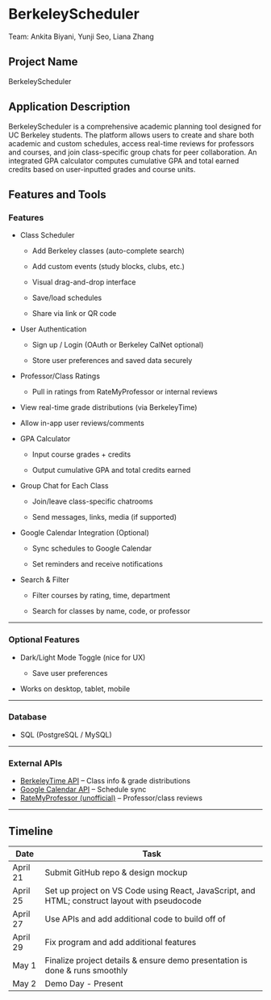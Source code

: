 # BerkeleyScheduler
Team: Ankita Biyani, Yunji Seo, Liana Zhang

## Project Name
BerkeleyScheduler

## Application Description
BerkeleyScheduler is a comprehensive academic planning tool designed for UC Berkeley students. The platform allows users to create and share both academic and custom schedules, access real-time reviews for professors and courses, and join class-specific group chats for peer collaboration. An integrated GPA calculator computes cumulative GPA and total earned credits based on user-inputted grades and course units.

## Features and Tools
### Features

- Class Scheduler

  - Add Berkeley classes (auto-complete search)

  - Add custom events (study blocks, clubs, etc.)

  - Visual drag-and-drop interface

  - Save/load schedules

  - Share via link or QR code

- User Authentication

  - Sign up / Login (OAuth or Berkeley CalNet optional)

  - Store user preferences and saved data securely

- Professor/Class Ratings

  - Pull in ratings from RateMyProfessor or internal reviews

- View real-time grade distributions (via BerkeleyTime)

- Allow in-app user reviews/comments

- GPA Calculator

  - Input course grades + credits

  - Output cumulative GPA and total credits earned

- Group Chat for Each Class

  - Join/leave class-specific chatrooms

  - Send messages, links, media (if supported)

- Google Calendar Integration (Optional)

  - Sync schedules to Google Calendar

  - Set reminders and receive notifications

- Search & Filter

  - Filter courses by rating, time, department

  - Search for classes by name, code, or professor

---

### Optional Features
- Dark/Light Mode Toggle (nice for UX)

  - Save user preferences

- Works on desktop, tablet, mobile

---

### Database
- SQL (PostgreSQL / MySQL)  

---

### External APIs

- [BerkeleyTime API](https://berkeleytime.com) – Class info & grade distributions  
- [Google Calendar API](https://developers.google.com/calendar) – Schedule sync  
- [RateMyProfessor (unofficial)](https://www.ratemyprofessors.com/) – Professor/class reviews  

---

## Timeline
| Date       | Task                                                                 |
|------------|----------------------------------------------------------------------|
| April 21   | Submit GitHub repo & design mockup                                    |
| April 25   | Set up project on VS Code using React, JavaScript, and HTML; construct layout with pseudocode |
| April 27   | Use APIs and add additional code to build off of                     |
| April 29   | Fix program and add additional features                              |
| May 1      | Finalize project details & ensure demo presentation is done & runs smoothly |
| May 2      | Demo Day - Present                                                   |
